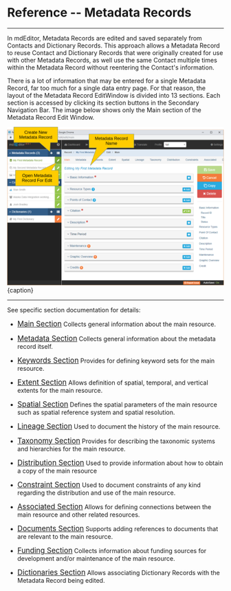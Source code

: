 # Reference -- Metadata Records 
---

In mdEditor, <span class="md-panel">Metadata Records</span> are edited and saved separately from <span class="md-panel">Contacts</span> and <span class="md-panel">Dictionary Records</span>.  This approach allows a <span class="md-panel">Metadata Record</span> to reuse <span class="md-panel">Contact</span> and <span class="md-panel">Dictionary Records</span> that were originally created for use with other <span class="md-panel">Metadata Records</span>, as well use the same <span class="md-panel">Contact</span> multiple times within the <span class="md-panel">Metadata Record</span> without reentering the <span class="md-panel">Contact</span>'s information.  

There is a lot of information that may be entered for a single <span class="md-panel">Metadata Record</span>, far too much for a single data entry page.  For that reason, the layout of the <span class="md-panel">Metadata Record</span> <span class="md-window">EditWindow</span> is divided into 13 sections.  Each section is accessed by clicking its section buttons in the <span class="md-window">Secondary Navigation Bar</span>.  The image below shows only the <span class="md-section">Main</span> section of the <span class="md-panel">Metadata Record</span> <span class="md-window">Edit Window</span>.  

![Metadata Record Main Edit Window](/assets/reference/edit-objects/metadata/main/metadataRecord-editWindow.png){caption}

---

See specific section documentation for details:

 * [<span class="md-section" style="font-size: larger">Main Section</span>](main-panels/main-section.md)  Collects general information about the main resource.

 * [<span class="md-section" style="font-size: larger">Metadata Section</span>](metadata-panels/metadata-section.md)  Collects general information about the metadata record itself. 

 * [<span class="md-section" style="font-size: larger">Keywords Section</span>](keyword-panels/keyword-section.md)  Provides for defining keyword sets for the main resource.  

 * [<span class="md-section" style="font-size: larger">Extent Section</span>](extent-panels/extent-section.md)  Allows definition of spatial, temporal, and vertical extents for the main resource.
 
 * [<span class="md-section" style="font-size: larger">Spatial Section</span>](spatial-panels/spatial-section.md)  Defines the spatial parameters of the main resource such as spatial reference system and spatial resolution. 

 * [<span class="md-section" style="font-size: larger">Lineage Section</span>](lineage-panels/lineage-section.md)  Used to document the history of the main resource.  

 * [<span class="md-section" style="font-size: larger">Taxonomy Section</span>](taxonomy-panels/taxonomy-section.md)  Provides for describing the taxonomic systems and hierarchies for the main resource. 

 * [<span class="md-section" style="font-size: larger">Distribution Section</span>](distribution-panels/distribution-section.md)  Used to provide information about how to obtain a copy of the main resource 

 * [<span class="md-section" style="font-size: larger">Constraint Section</span>](constraint-panels/constraint-section.md)  Used to document constraints of any kind regarding the distribution and use of the main resource. 

 * [<span class="md-section" style="font-size: larger">Associated Section</span>](associated-panels/associated-section.md)  Allows for defining connections between the main resource and other related resources. 

 * [<span class="md-section" style="font-size: larger">Documents Section</span>](documents-panels/document-section.md)  Supports adding references to documents that are relevant to the main resource. 

 * [<span class="md-section" style="font-size: larger">Funding Section</span>](funding-panels/funding-section.md)  Collects information about funding sources for development and/or maintenance of the main resource.  
 
 * [<span class="md-section" style="font-size: larger">Dictionaries Section</span>](dictionary-panels/dictionary-section.md)  Allows associating <span class="md-panel">Dictionary Records</span> with the <span class="md-panel">Metadata Record</span> being edited.
